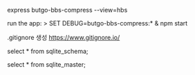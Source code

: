 express butgo-bbs-compress --view=hbs

run the app:
     > SET DEBUG=butgo-bbs-compress:* & npm start

.gitignore 생성
https://www.gitignore.io/

select * from sqlite_schema;

select * from sqlite_master;
